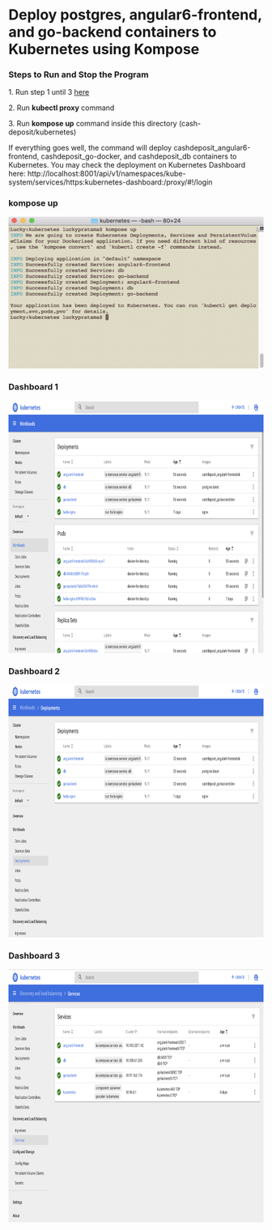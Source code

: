 <h1>Deploy postgres, angular6-frontend, and go-backend containers to Kubernetes using Kompose</h1>

<h3>Steps to Run and Stop the Program</h3>
<p>1. Run step 1 until 3 <a href="../README.md">here</a></p>
<p>2. Run <strong>kubectl proxy</strong> command</p>
<p>3. Run <strong>kompose up</strong> command inside this directory (cash-deposit/kubernetes)</p>
<p>If everything goes well, the command will deploy cashdeposit_angular6-frontend, cashdeposit_go-docker, and cashdeposit_db containers to Kubernetes. You may check the deployment on Kubernetes Dashboard here: 
<href="http://localhost:8001/api/v1/namespaces/kube-system/services/https:kubernetes-dashboard:/proxy/#!/login">http://localhost:8001/api/v1/namespaces/kube-system/services/https:kubernetes-dashboard:/proxy/#!/login</a></p> 
<h3>kompose up</h3>
<div>
<img src="./assets/kompose-up.png" height="300pt" width="600pt"/>
</div>
<h3>Dashboard 1</h3>
<div>
<img src="./assets/Dashboard1.png" height="500pt" width="1800pt"/>
</div>
<h3>Dashboard 2</h3>
<div>
<img src="./assets/Dashboard2.png" height="500pt" width="1800pt"/>
</div>
<h3>Dashboard 3</h3>
<div>
<img src="./assets/Dashboard3.png" height="500pt" width="1800pt"/>
</div>